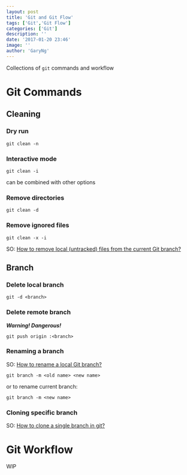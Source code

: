 ```yaml
---
layout: post
title: 'Git and Git Flow'
tags: ['Git','Git Flow']
categories: ['Git']
description: ''
date: '2017-01-20 23:46'
image: ''
author: 'GaryNg'
---
```


Collections of `git` commands and workflow

# Git Commands

## Cleaning

### Dry run
```
git clean -n
```

### Interactive mode
```
git clean -i
```  
can be combined with other options

### Remove directories
```
git clean -d
```

### Remove ignored files
```
git clean -x -i
```

SO: [How to remove local (untracked) files from the current Git branch?](http://stackoverflow.com/a/64966/1023180)


## Branch

### Delete local branch
```
git -d <branch>
```

### Delete remote branch
**_Warning! Dangerous!_**
```
git push origin :<branch>
```

### Renaming a branch
SO: [How to rename a local Git branch?](http://stackoverflow.com/a/6591218/1023180)
```
git branch -m <old name> <new name>
```  

or to rename current branch:  
```
git branch -m <new name>
```  

### Cloning specific branch
SO: [How to clone a single branch in git?](http://stackoverflow.com/a/9920956/1023180)


# Git Workflow

WIP
